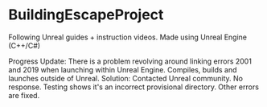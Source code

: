# BuildingEscapeProject

Following Unreal guides + instruction videos.
Made using Unreal Engine (C++/C#)


Progress Update: 
There is a problem revolving around linking errors 2001 and 2019 when launching within Unreal Engine. Compiles, builds and launches outside of Unreal.
Solution: Contacted Unreal community. No response. Testing shows it's an incorrect provisional directory. Other errors are fixed.
